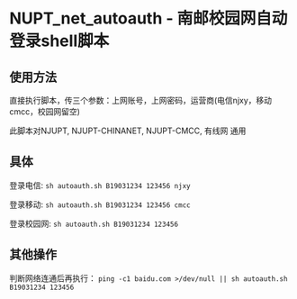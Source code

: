 # NUPT_net_autoauth - 南邮校园网自动登录shell脚本

使用方法
-------
直接执行脚本，传三个参数：上网账号，上网密码，运营商(电信njxy，移动cmcc，校园网留空)

此脚本对NJUPT, NJUPT-CHINANET, NJUPT-CMCC, 有线网 通用

具体
-------
登录电信:  `sh autoauth.sh B19031234 123456 njxy`

登录移动:  `sh autoauth.sh B19031234 123456 cmcc`

登录校园网:  `sh autoauth.sh B19031234 123456`

其他操作
-------
判断网络连通后再执行： `ping -c1 baidu.com >/dev/null || sh autoauth.sh B19031234 123456`
